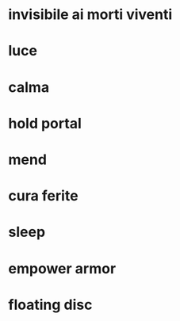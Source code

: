 # invisibile ai morti viventi

# luce

# calma

# hold portal

# mend

# cura ferite

# sleep

# empower armor

# floating disc